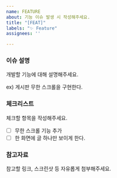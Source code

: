 ```yaml
---
name: FEATURE
about: 기능 이슈 발생 시 작성해주세요.
title: "[FEAT]"
labels: "✨ Feature"
assignees: ''

---
```


### 이슈 설명

개발할 기능에 대해 설명해주세요.

ex) 게시판 무한 스크롤을 구현한다.

### 체크리스트

체크할 항목을 작성해주세요.
- [ ] 무한 스크롤 기능 추가
- [ ] 한 화면에 글 하나만 보이게 한다.

### 참고자료

참고할 링크, 스크린샷 등 자유롭게 첨부해주세요.